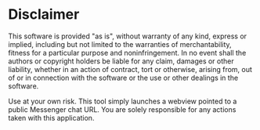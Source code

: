 # Disclaimer

This software is provided "as is", without warranty of any kind, express or implied, including but not limited to the warranties of merchantability, 
fitness for a particular purpose and noninfringement. In no event shall the authors or copyright holders be liable for any claim, damages or other 
liability, whether in an action of contract, tort or otherwise, arising from, out of or in connection with the software or the use or other dealings 
in the software.

Use at your own risk. This tool simply launches a webview pointed to a public Messenger chat URL. You are solely responsible for any actions taken 
with this application.